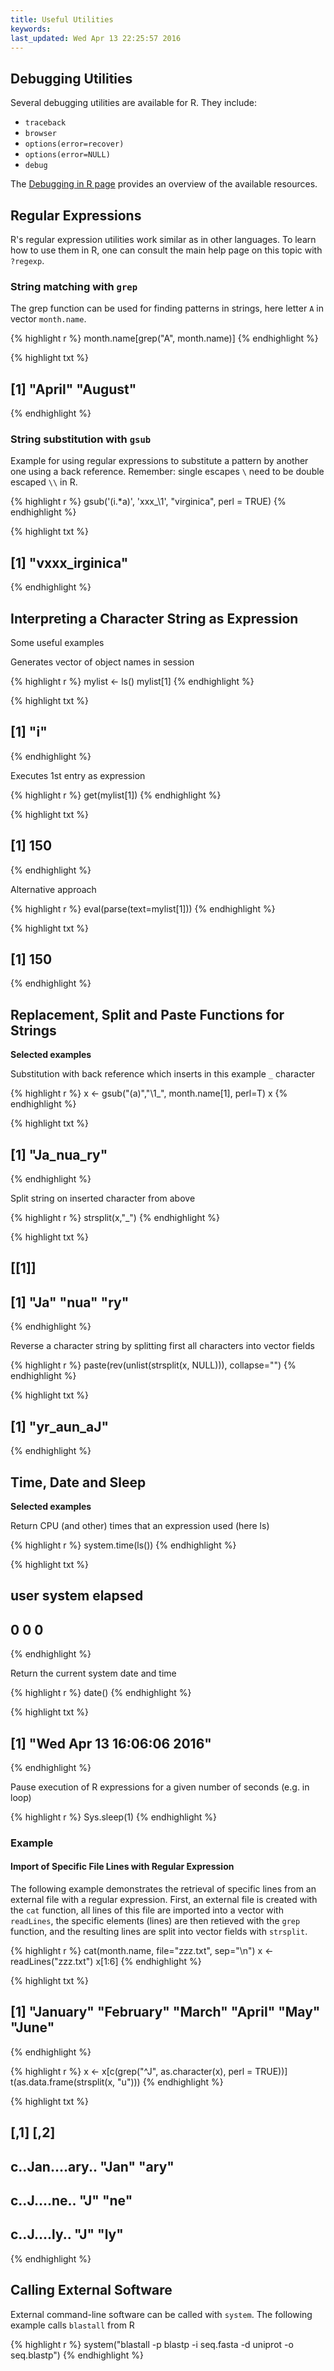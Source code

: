 ```yaml
---
title: Useful Utilities
keywords: 
last_updated: Wed Apr 13 22:25:57 2016
---
```


## Debugging Utilities

Several debugging utilities are available for R. They include:

* `traceback`
* `browser`
* `options(error=recover)`
* `options(error=NULL)`
* `debug`

The [Debugging in R page](http://www.stats.uwo.ca/faculty/murdoch/software/debuggingR/) provides an overview of the available resources.

## Regular Expressions

R's regular expression utilities work similar as in other languages. To learn how to use them in R, one can consult the main help page on this topic with `?regexp`.

### String matching with `grep`

The grep function can be used for finding patterns in strings, here letter `A` in vector `month.name`.

{% highlight r %}
month.name[grep("A", month.name)] 
{% endhighlight %}

{% highlight txt %}
## [1] "April"  "August"
{% endhighlight %}

### String substitution with `gsub`

Example for using regular expressions to substitute a pattern by another one using a back reference. Remember: single escapes `\` need to be double escaped `\\` in R.


{% highlight r %}
gsub('(i.*a)', 'xxx_\\1', "virginica", perl = TRUE) 
{% endhighlight %}

{% highlight txt %}
## [1] "vxxx_irginica"
{% endhighlight %}

## Interpreting a Character String as Expression

Some useful examples

Generates vector of object names in session

{% highlight r %}
mylist <- ls()
mylist[1] 
{% endhighlight %}

{% highlight txt %}
## [1] "i"
{% endhighlight %}

Executes 1st entry as expression


{% highlight r %}
get(mylist[1])
{% endhighlight %}

{% highlight txt %}
## [1] 150
{% endhighlight %}

Alternative approach 

{% highlight r %}
eval(parse(text=mylist[1])) 
{% endhighlight %}

{% highlight txt %}
## [1] 150
{% endhighlight %}

## Replacement, Split and Paste Functions for Strings

__Selected examples__

Substitution with back reference which inserts in this example `_` character

{% highlight r %}
x <- gsub("(a)","\\1_", month.name[1], perl=T) 
x
{% endhighlight %}

{% highlight txt %}
## [1] "Ja_nua_ry"
{% endhighlight %}

Split string on inserted character from above

{% highlight r %}
strsplit(x,"_")
{% endhighlight %}

{% highlight txt %}
## [[1]]
## [1] "Ja"  "nua" "ry"
{% endhighlight %}

Reverse a character string by splitting first all characters into vector fields


{% highlight r %}
paste(rev(unlist(strsplit(x, NULL))), collapse="") 
{% endhighlight %}

{% highlight txt %}
## [1] "yr_aun_aJ"
{% endhighlight %}

## Time, Date and Sleep

__Selected examples__

Return CPU (and other) times that an expression used (here ls)

{% highlight r %}
system.time(ls()) 
{% endhighlight %}

{% highlight txt %}
##    user  system elapsed 
##       0       0       0
{% endhighlight %}

Return the current system date and time

{% highlight r %}
date() 
{% endhighlight %}

{% highlight txt %}
## [1] "Wed Apr 13 16:06:06 2016"
{% endhighlight %}

Pause execution of R expressions for a given number of seconds (e.g. in loop)

{% highlight r %}
Sys.sleep(1) 
{% endhighlight %}

### Example

#### Import of Specific File Lines with Regular Expression

The following example demonstrates the retrieval of specific lines from an external file with a regular expression. First, an external file is created with the `cat` function, all lines of this file are imported into a vector with `readLines`, the specific elements (lines) are then retieved with the `grep` function, and the resulting lines are split into vector fields with `strsplit`.


{% highlight r %}
cat(month.name, file="zzz.txt", sep="\n")
x <- readLines("zzz.txt")
x[1:6] 
{% endhighlight %}

{% highlight txt %}
## [1] "January"  "February" "March"    "April"    "May"      "June"
{% endhighlight %}

{% highlight r %}
x <- x[c(grep("^J", as.character(x), perl = TRUE))]
t(as.data.frame(strsplit(x, "u")))
{% endhighlight %}

{% highlight txt %}
##                 [,1]  [,2] 
## c..Jan....ary.. "Jan" "ary"
## c..J....ne..    "J"   "ne" 
## c..J....ly..    "J"   "ly"
{% endhighlight %}
## Calling External Software

External command-line software can be called with `system`. The following example calls `blastall` from R

{% highlight r %}
system("blastall -p blastp -i seq.fasta -d uniprot -o seq.blastp")
{% endhighlight %}


